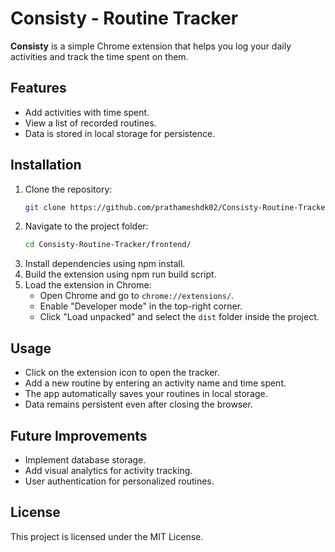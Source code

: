 # Consisty - Routine Tracker

**Consisty** is a simple Chrome extension that helps you log your daily activities and track the time spent on them.

## Features
- Add activities with time spent.
- View a list of recorded routines.
- Data is stored in local storage for persistence.

## Installation
1. Clone the repository:
   ```sh
   git clone https://github.com/prathameshdk02/Consisty-Routine-Tracker.git
   ```
2. Navigate to the project folder:
   ```sh
   cd Consisty-Routine-Tracker/frontend/
   ```
3. Install dependencies using npm install.
4. Build the extension using npm run build script.
5. Load the extension in Chrome:
   - Open Chrome and go to `chrome://extensions/`.
   - Enable "Developer mode" in the top-right corner.
   - Click "Load unpacked" and select the `dist` folder inside the project.

## Usage
- Click on the extension icon to open the tracker.
- Add a new routine by entering an activity name and time spent.
- The app automatically saves your routines in local storage.
- Data remains persistent even after closing the browser.

## Future Improvements
- Implement database storage.
- Add visual analytics for activity tracking.
- User authentication for personalized routines.

## License
This project is licensed under the MIT License.

